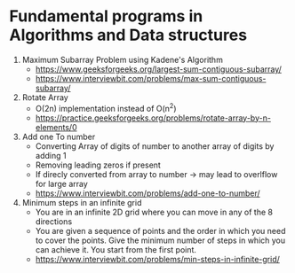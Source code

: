 # Fundamental programs in Algorithms and Data structures

1. Maximum Subarray Problem using Kadene's Algorithm 
    * https://www.geeksforgeeks.org/largest-sum-contiguous-subarray/
    * https://www.interviewbit.com/problems/max-sum-contiguous-subarray/
2. Rotate Array
    * O(2n) implementation instead of O(n<sup>2</sup>)
    * https://practice.geeksforgeeks.org/problems/rotate-array-by-n-elements/0
3. Add one To number
    * Converting Array of digits of number to another array of digits by adding 1
    * Removing leading zeros if present
    * If direcly converted from array to number -> may lead to overlflow for large array
    * https://www.interviewbit.com/problems/add-one-to-number/
4. Minimum steps in an infinite grid
    * You are in an infinite 2D grid where you can move in any of the 8 directions
    * You are given a sequence of points and the order in which you need to cover the       points. Give the minimum number of steps in which you can achieve it. You start from the first point.
    * https://www.interviewbit.com/problems/min-steps-in-infinite-grid/ 
